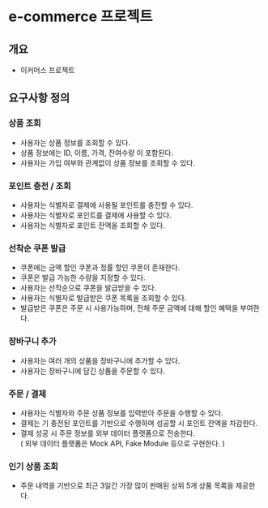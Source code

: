 # e-commerce 프로젝트

## 개요
- 이커머스 프로젝트


## 요구사항 정의

### 상품 조회
- 사용자는 상품 정보를 조회할 수 있다.
- 상품 정보에는 ID, 이름, 가격, 잔여수량 이 포함된다.
- 사용자는 가입 여부와 관계없이 상품 정보를 조회할 수 있다.

### 포인트 충전 / 조회
- 사용자는 식별자로 결제에 사용될 포인트를 충전할 수 있다.
- 사용자는 식별자로 포인트를 결제에 사용할 수 있다.
- 사용자는 식별자로 포인트 잔액을 조회할 수 있다.

### 선착순 쿠폰 발급
- 쿠폰에는 금액 할인 쿠폰과 정률 할인 쿠폰이 존재한다.
- 쿠폰은 발급 가능한 수량을 지정할 수 있다.
- 사용자는 선착순으로 쿠폰을 발급받을 수 있다.
- 사용자는 식별자로 발급받은 쿠폰 목록을 조회할 수 있다.
- 발급받은 쿠폰은 주문 시 사용가능하며, 전체 주문 금액에 대해 할인 혜택을 부여한다.

### 장바구니 추가
- 사용자는 여러 개의 상품을 장바구니에 추가할 수 있다.
- 사용자는 장바구니에 담긴 상품을 주문할 수 있다.

### 주문 / 결제
- 사용자는 식별자와 주문 상품 정보를 입력받아 주문을 수행할 수 있다.
- 결제는 기 충전된 포인트를 기반으로 수행하며 성공할 시 포인트 잔액을 차감한다.
- 결제 성공 시 주문 정보를 외부 데이터 플랫폼으로 전송한다.  
  ( 외부 데이터 플랫폼은 Mock API, Fake Module 등으로 구현한다. )

### 인기 상품 조회
- 주문 내역을 기반으로 최근 3일간 가장 많이 판매된 상위 5개 상품 목록을 제공한다.
